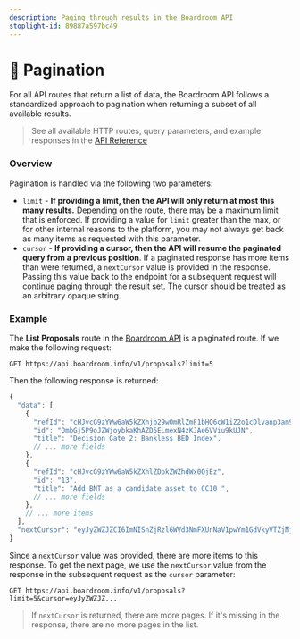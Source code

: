 ```yaml
---
description: Paging through results in the Boardroom API
stoplight-id: 89887a597bc49
---
```


# 📃 Pagination

For all API routes that return a list of data, the Boardroom API follows a standardized approach to pagination when returning a subset of all available results.

<!-- theme: info -->

> See all available HTTP routes, query parameters, and example responses in the [API Reference](pagination.md)

### Overview

Pagination is handled via the following two parameters:

* `limit` - **If providing a limit, then the API will only return at most this many results.** Depending on the route, there may be a maximum limit that is enforced. If providing a value for `limit` greater than the max, or for other internal reasons to the platform, you may not always get back as many items as requested with this parameter.
* `cursor` - **If providing a cursor, then the API will resume the paginated query from a previous position**. If a paginated response has more items than were returned, a `nextCursor` value is provided in the response. Passing this value back to the endpoint for a subsequent request will continue paging through the result set. The cursor should be treated as an arbitrary opaque string.

### Example

The **List Proposals** route in the [Boardroom API](pagination.md) is a paginated route. If we make the following request:

```
GET https://api.boardroom.info/v1/proposals?limit=5
```

Then the following response is returned:

```javascript
{
  "data": [
    {
      "refId": "cHJvcG9zYWw6aW5kZXhjb29wOmRlZmF1bHQ6cW1iZ2o1cDlvanp3am95Ymtha2hhemQ1ZWxtZXhuNHpramFlNnZ2aXU5a3Vqbg==",
      "id": "QmbGj5P9oJZWjoybkaKhAZD5ELmexN4zKJAe6VViu9kUJN",
      "title": "Decision Gate 2: Bankless BED Index",
      // ... more fields
    },
    {
      "refId": "cHJvcG9zYWw6aW5kZXhlZDpkZWZhdWx0OjEz",
      "id": "13",
      "title": "Add BNT as a candidate asset to CC10 ",
      // ... more fields
    },
    // ... more items
  ],
  "nextCursor": "eyJyZWZJZCI6ImNISnZjRzl6WVd3NmFXUnNaV1pwYm1GdVkyVTZjMjVoY0hOb2IzUTZjVzE1ZVRscWNtbHRjbXg0YUdwcE1tNXFiWEZ6Wldsc2NtNTFkWGxxYlhkd2RHRjBaM041ZG5RMWMybDFhZz09Iiwic3RhcnRUaW1lc3RhbXAiOjE2MjMxOTY4MDB9"
}
```

Since a `nextCursor` value was provided, there are more items to this response. To get the next page, we use the `nextCursor` value from the response in the subsequent request as the `cursor` parameter:

```
GET https://api.boardroom.info/v1/proposals?limit=5&cursor=eyJyZWZJZ...
```

<!-- theme: info -->
> If `nextCursor` is returned, there are more pages. If it's missing in the response, there are no more pages in the list.
